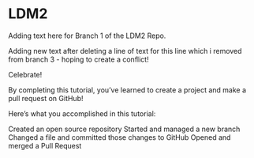 # LDM2
Adding text here for Branch 1 of the LDM2 Repo.

Adding new text after deleting a line of text for this line which i removed from branch 3 - hoping to create a conflict!


Celebrate!



By completing this tutorial, you’ve learned to create a project and make a pull request on GitHub!

Here’s what you accomplished in this tutorial:

Created an open source repository
Started and managed a new branch
Changed a file and committed those changes to GitHub
Opened and merged a Pull Request



